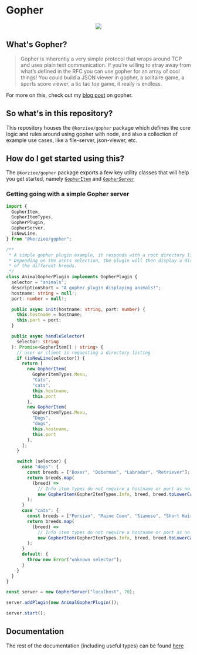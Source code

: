 # Gopher

<p align="center">
  <img src="https://media.giphy.com/media/F0uUtL7lmALCM/giphy.gif">
</p>

## What's Gopher?

> Gopher is inherently a very simple protocol that wraps around TCP and uses plain text communication. If you’re willing to stray away from what’s defined in the RFC you can use gopher for an array of cool things! You could build a JSON viewer in gopher, a solitaire game, a sports score viewer, a tic tac toe game, it really is endless.

For more on this, check out my [blog post](https://www.koryporter.com/2019/08/04/gopher-the-father-of-the-world-wide-web) on gopher.

## So what's in this repository?

This repository houses the `@korziee/gopher` package which defines the core logic and rules around using gopher with node, and also a collection of example use cases, like a file-server, json-viewer, etc.

## How do I get started using this?

The `@korziee/gopher` package exports a few key utility classes that will help you get started, namely [`GopherItem`](https://korziee.github.io/gopher/classes/_index_.gopheritem.html) and [`GopherServer`](https://korziee.github.io/gopher/classes/_index_.gopherserver.html)

### Getting going with a simple Gopher server

```typescript
import {
  GopherItem,
  GopherItemTypes,
  GopherPlugin,
  GopherServer,
  isNewLine,
} from "@korziee/gopher";

/**
 * A simple gopher plugin example, it responds with a root directory listing of cats and dogs.
 * Depending on the users selection, the plugin will then display a directory listing of a couple
 * of the different breeds.
 */
class AnimalGopherPlugin implements GopherPlugin {
  selector = "animals";
  descriptionShort = "A gopher plugin displaying animals!";
  hostname: string = null!;
  port: number = null!;

  public async init(hostname: string, port: number) {
    this.hostname = hostname;
    this.port = port;
  }

  public async handleSelector(
    selector: string
  ): Promise<GopherItem[] | string> {
    // user or client is requesting a directory listing
    if (isNewLine(selector)) {
      return [
        new GopherItem(
          GopherItemTypes.Menu,
          "Cats",
          "cats",
          this.hostname,
          this.port
        ),
        new GopherItem(
          GopherItemTypes.Menu,
          "Dogs",
          "dogs",
          this.hostname,
          this.port
        ),
      ];
    }

    switch (selector) {
      case "dogs": {
        const breeds = ["Boxer", "Doberman", "Labrador", "Retriever"];
        return breeds.map(
          (breed) =>
            // Info item types do not require a hostname or port as no navigation can occur from them, it's more or less just a neat way to print text onto the gopher client.
            new GopherItem(GopherItemTypes.Info, breed, breed.toLowerCase())
        );
      }
      case "cats": {
        const breeds = ["Persian", "Maine Coon", "Siamese", "Short Hair"];
        return breeds.map(
          (breed) =>
            // Info item types do not require a hostname or port as no navigation can occur from them, it's more or less just a neat way to print text onto the gopher client.
            new GopherItem(GopherItemTypes.Info, breed, breed.toLowerCase())
        );
      }
      default: {
        throw new Error("unknown selector");
      }
    }
  }
}

const server = new GopherServer("localhost", 70);

server.addPlugin(new AnimalGopherPlugin());

server.start();
```

## Documentation

The rest of the documentation (including useful types) can be found [here](https://korziee.github.io/gopher/)
